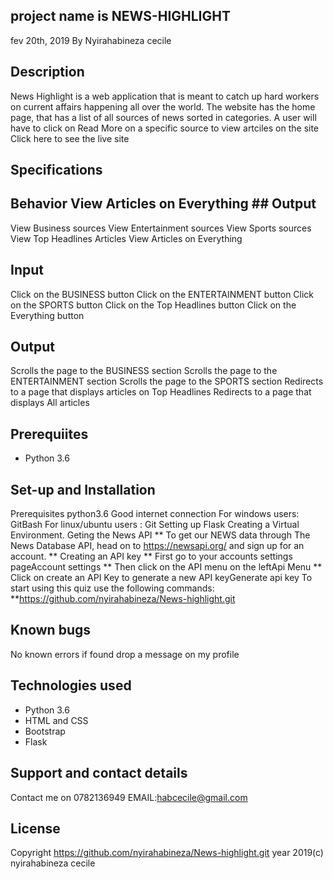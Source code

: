 ## project name is NEWS-HIGHLIGHT
fev 20th, 2019
By Nyirahabineza cecile
## Description
News Highlight is a web application that is meant to catch up hard workers on current affairs happening all over the world. The website has the home page, that has a list of all sources of news sorted in categories. A user will have to click on Read More on a specific source to view artciles on the site Click here to see the live site


## Specifications
 ## Behavior	 View Articles on Everything ## Output
View Business sources
View Entertainment sources
View Sports sources
View Top Headlines Articles
View Articles on Everything

## Input
Click on the BUSINESS button
Click on the ENTERTAINMENT button
Click on the SPORTS button
Click on the Top Headlines button
Click on the Everything button

## Output
Scrolls the page to the BUSINESS section
Scrolls the page to the ENTERTAINMENT section
Scrolls the page to the SPORTS section
Redirects to a page that displays articles on Top Headlines
Redirects to a page that displays All articles

## Prerequiites
- Python 3.6
 
## Set-up and Installation
Prerequisites python3.6 Good internet connection For windows users: GitBash For linux/ubuntu users : Git
Setting up Flask
Creating a Virtual Environment.
Geting the News API ** To get our NEWS data through The News Database API, head on to https://newsapi.org/ and sign up for an account. ** Creating an API key ** First go to your accounts settings pageAccount settings ** Then click on the API menu on the leftApi Menu ** Click on create an API Key to generate a new API keyGenerate api key
To start using this quiz use the following commands: **https://github.com/nyirahabineza/News-highlight.git 
## Known bugs
No known errors if found drop a message on my profile

## Technologies used
- Python 3.6
- HTML and CSS
- Bootstrap
- Flask
## Support and contact details
Contact me on 0782136949
 EMAIL:habcecile@gmail.com 

## License
Copyright https://github.com/nyirahabineza/News-highlight.git year 2019(c) nyirahabineza cecile
